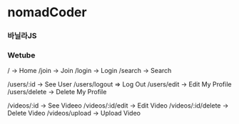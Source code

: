# nomadCoder

### 바닐라JS

### Wetube

/ -> Home
/join -> Join
/login -> Login
/search -> Search

/users/:id -> See User
/users/logout => Log Out
/users/edit -> Edit My Profile
/users/delete -> Delete My Profile

/videos/:id -> See Videeo
/videos/:id/edit -> Edit Video
/videos/:id/delete -> Delete Video
/videos/upload -> Upload Video
